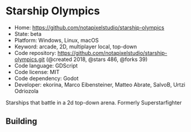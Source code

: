 # Starship Olympics

- Home: https://github.com/notapixelstudio/starship-olympics
- State: beta
- Platform: Windows, Linux, macOS
- Keyword: arcade, 2D, multiplayer local, top-down
- Code repository: https://github.com/notapixelstudio/starship-olympics.git (@created 2018, @stars 486, @forks 39)
- Code language: GDScript
- Code license: MIT
- Code dependency: Godot
- Developer: ekorina, Marco Eibensteiner, Matteo Abrate, SalvoB, Urtzi Odriozola

Starships that battle in a 2d top-down arena. Formerly Superstarfighter

## Building
